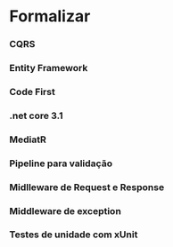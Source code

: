# Formalizar
### CQRS
### Entity Framework
### Code First
### .net core 3.1
### MediatR
### Pipeline para validação
### Midlleware de Request e Response
### Middleware de exception
### Testes de unidade com xUnit
